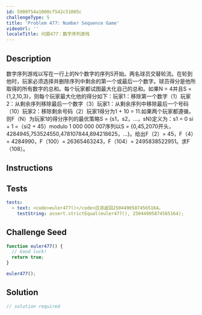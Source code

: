```yaml
---
id: 5900f54a1000cf542c51005c
challengeType: 5
title: 'Problem 477: Number Sequence Game'
videoUrl: ''
localeTitle: 问题477：数字序列游戏
---
```


## Description
<section id="description">数字序列游戏以写在一行上的N个数字的序列S开始。两名球员交替轮流。在轮到他时，玩家必须选择并删除序列中剩余的第一个或最后一个数字。球员得分是他所取得的所有数字的总和。每个玩家都试图最大化自己的总和。如果N = 4并且S = {1,2,10,3}，则每个玩家最大化他的得分如下：玩家1：移除第一个数字（1）玩家2：从剩余序列移除最后一个数字（3）玩家1：从剩余序列中移除最后一个号码（10）玩家2：移除剩余号码（2）玩家1得分为1 + 10 = 11.如果两个玩家都遵循，则F（N）为玩家1的得分序列的最优策略S = {s1，s2，...，sN}定义为：s1 = 0 si + 1 =（si2 + 45）modulo 1 000 000 007序列以S = {0,45,2070开头，4284945,753524550,478107844,894218625，...}。给出F（2）= 45，F（4）= 4284990，F（100）= 26365463243，F（104）= 2495838522951。求F（108）。 </section>

## Instructions
<section id="instructions">
</section>

## Tests
<section id='tests'>

```yml
tests:
  - text: <code>euler477()</code>应该返回25044905874565164。
    testString: assert.strictEqual(euler477(), 25044905874565164);

```

</section>

## Challenge Seed
<section id='challengeSeed'>

<div id='js-seed'>

```js
function euler477() {
  // Good luck!
  return true;
}

euler477();

```

</div>



</section>

## Solution
<section id='solution'>

```js
// solution required
```
</section>
